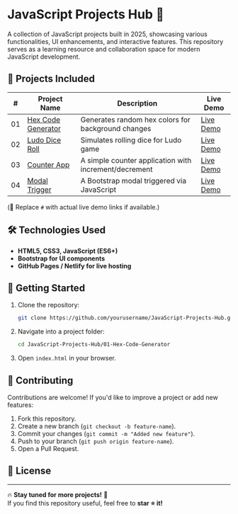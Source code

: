 # JavaScript Projects Hub 🚀  

A collection of JavaScript projects built in 2025, showcasing various functionalities, UI enhancements, and interactive features. This repository serves as a learning resource and collaboration space for modern JavaScript development.  

## 📌 Projects Included  

| #  | Project Name                 | Description                                      | Live Demo |
|----|------------------------------|--------------------------------------------------|-----------|
| 01 | [Hex Code Generator](./01-Hex-Code-Generator) | Generates random hex colors for background changes | [Live Demo](#) |
| 02 | [Ludo Dice Roll](./02-Ludo-Dice-Roll) | Simulates rolling dice for Ludo game              | [Live Demo](#) |
| 03 | [Counter App](./03-Counter-App) | A simple counter application with increment/decrement | [Live Demo](#) |
| 04 | [Modal Trigger](./04-Modal-Trigger) | A Bootstrap modal triggered via JavaScript        | [Live Demo](#) |

(🔗 Replace `#` with actual live demo links if available.)  

## 🛠 Technologies Used  
- **HTML5, CSS3, JavaScript (ES6+)**  
- **Bootstrap for UI components**  
- **GitHub Pages / Netlify for live hosting**  

## 🚀 Getting Started  

1. Clone the repository:  
   ```sh
   git clone https://github.com/yourusername/JavaScript-Projects-Hub.git
   ```
2. Navigate into a project folder:  
   ```sh
   cd JavaScript-Projects-Hub/01-Hex-Code-Generator
   ```
3. Open `index.html` in your browser.  

## 🤝 Contributing  
Contributions are welcome! If you'd like to improve a project or add new features:  
1. Fork this repository.  
2. Create a new branch (`git checkout -b feature-name`).  
3. Commit your changes (`git commit -m "Added new feature"`).  
4. Push to your branch (`git push origin feature-name`).  
5. Open a Pull Request.  

## 📛 License  
 

---

🔥 **Stay tuned for more projects!** 🚀  
If you find this repository useful, feel free to **star ⭐ it!**  

